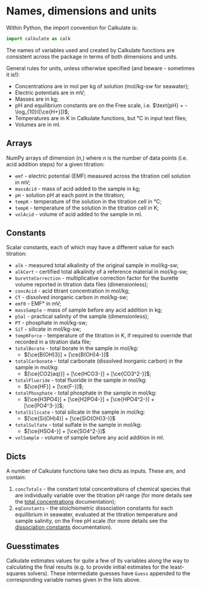 <script type="text/x-mathjax-config">
MathJax.Hub.Config({tex2jax: {inlineMath: [['$','$'], ['\\(','\\)']]}});
MathJax.Ajax.config.path["mhchem"] =
  "https://cdnjs.cloudflare.com/ajax/libs/mathjax-mhchem/3.3.2";
MathJax.Hub.Config({TeX: {extensions: ["[mhchem]/mhchem.js"]}});
</script><script src='https://cdnjs.cloudflare.com/ajax/libs/mathjax/2.7.5/MathJax.js?config=TeX-MML-AM_CHTML' async></script>

# Names, dimensions and units

Within Python, the import convention for Calkulate is:

```python
import calkulate as calk
```

The names of variables used and created by Calkulate functions are consistent across the package in terms of both dimensions and units.

General rules for units, unless otherwise specified (and beware - sometimes it is!):

  * Concentrations are in mol per kg of solution (mol/kg-sw for seawater);
  * Electric potentials are in mV;
  * Masses are in kg;
  * pH and equilibrium constants are on the Free scale, i.e. $\text{pH} = -\log_{10}([\ce{H+}])$;
  * Temperatures are in K in Calkulate functions, but °C in input text files;
  * Volumes are in ml.

## Arrays

NumPy arrays of dimension $(n,)$ where $n$ is the number of data points (i.e. acid addition steps) for a given titration:

  * `emf` - electric potential (EMF) measured across the titration cell solution in mV;
  * `massAcid` - mass of acid added to the sample in kg;
  * `pH` - solution pH at each point in the titration;
  * `tempK` - temperature of the solution in the titration cell in °C;
  * `tempK` - temperature of the solution in the titration cell in K;
  * `volAcid` - volume of acid added to the sample in ml.

## Constants

Scalar constants, each of which may have a different value for each titration:

  * `alk` - measured total alkalinity of the original sample in mol/kg-sw;
  * `alkCert` - certified total alkalinity of a reference material in mol/kg-sw;
  * `buretteCorrection` - multiplicative correction factor for the burette volume reported in titration data files (dimensionless);
  * `concAcid` - acid titrant concentration in mol/kg;
  * `CT` - dissolved inorganic carbon in mol/kg-sw;
  * `emf0` - EMF° in mV;
  * `massSample` - mass of sample before any acid addition in kg;
  * `pSal` - practical salinity of the sample (dimensionless);
  * `PT` - phosphate in mol/kg-sw;
  * `SiT` - silicate in mol/kg-sw;
  * `tempKForce` - temperature of the titration in K, if required to override that recorded in a titration data file;
  * `totalBorate` - total borate in the sample in mol/kg:
    - $[\ce{B(OH)3}] + [\ce{B(OH)4-}]$
  * `totalCarbonate` - total carbonate (dissolved inorganic carbon) in the sample in mol/kg:
    - $[\ce{CO2(aq)}] + [\ce{HCO3-}] + [\ce{CO3^2-}]$;
  * `totalFluoride` - total fluoride in the sample in mol/kg:
    - $[\ce{HF}] + [\ce{F-}]$;
  * `totalPhosphate` - total phosphate in the sample in mol/kg:
    - $[\ce{H3PO4}] + [\ce{H2PO4-}] + [\ce{HPO4^2-}] + [\ce{PO4^3-}]$;
  * `totalSilicate` - total silicate in the sample in mol/kg:
    - $[\ce{Si(OH)4}] + [\ce{SiO(OH)3-}]$
  * `totalSulfate` - total sulfate in the sample in mol/kg:
    - $[\ce{HSO4-}] + [\ce{SO4^2-}]$
  * `volSample` - volume of sample before any acid addition in ml.

## Dicts

A number of Calkulate functions take two dicts as inputs. These are, and contain:

  1. `concTotals` - the constant total concentrations of chemical species that are individually variable over the titration pH range (for more details see the [total concentrations](../concentrations) documentation);
  2. `eqConstants` - the stoichiometric dissociation constants for each equilibrium in seawater, evaluated at the titration temperature and sample salinity, on the Free pH scale (for more details see the [dissociation constants](../dissociation) documentation).

## Guesstimates

Calkulate estimates values for quite a few of its variables along the way to calculating the final results (e.g. to provide initial estimates for the least-squares solvers). These intermediate guesses have `Guess` appended to the corresponding variable names given in the lists above.

